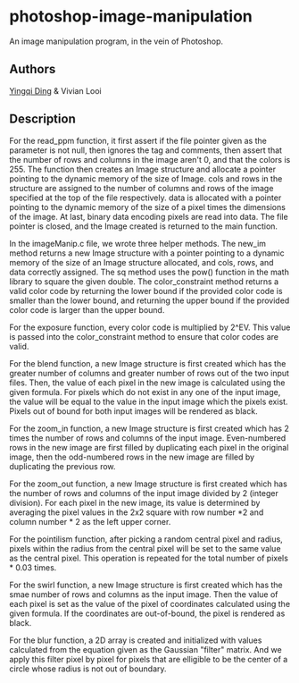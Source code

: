 # photoshop-image-manipulation
An image manipulation program, in the vein of Photoshop.

## Authors
[Yingqi Ding](https://github.com/dyq0811) & Vivian Looi

## Description
For the read_ppm function, it first assert if the file pointer given as the parameter is not null, then ignores the tag and comments, then assert that the number of rows and columns in the image aren't 0, and that the colors is 255. The function then creates an Image structure and allocate a pointer pointing to the dynamic memory of the size of Image. cols and rows in the structure are assigned to the number of columns and rows of the image specified at the top of the file respectively. data is allocated with a pointer pointing to the dynamic memory of the size of a pixel times the dimensions of the image. At last, binary data encoding pixels are read into data. The file pointer is closed, and the Image created is returned to the main function. 


In the imageManip.c file, we wrote three helper methods. The new_im method returns a new Image structure with a pointer pointing to a dynamic memory of the size of an Image structure allocated, and cols, rows, and data correctly assigned. The sq method uses the pow() function in the math library to square the given double. The color_constraint method returns a valid color code by returning the lower bound if the provided color code is smaller than the lower bound, and returning the upper bound if the provided color code is larger than the upper bound.


For the exposure function, every color code is multiplied by 2^EV. This value is passed into the color_constraint method to ensure that color codes are valid.


For the blend function, a new Image structure is first created which has the greater number of columns and greater number of rows out of the two input files. Then, the value of each pixel in the new image is calculated using the given formula. For pixels which do not exist in any one of the input image, the value will be equal to the value in the input image which the pixels exist. Pixels out of bound for both input images will be rendered as black.


For the zoom_in function, a new Image structure is first created which has 2 times the number of rows and columns of the input image. Even-numbered rows in the new image are first filled by duplicating each pixel in the original image, then the odd-numbered rows in the new image are filled by duplicating the previous row.


For the zoom_out function, a new Image structure is first created which has the number of rows and columns of the input image divided by 2 (integer division). For each pixel in the new image, its value is determined by averaging the pixel values in the 2x2 square with row number *2 and column number * 2 as the left upper corner.


For the pointilism function, after picking a random central pixel and radius, pixels within the radius from the central pixel will be set to the same value as the central pixel. This operation is repeated for the total number of pixels * 0.03 times.


For the swirl function, a new Image structure is first created which has the smae number of rows and columns as the input image. Then the value of each pixel is set as the value of the pixel of coordinates calculated using the given formula. If the coordinates are out-of-bound, the pixel is rendered as black.

For the blur function, a 2D array is created and initialized with values calculated from the equation given as the Gaussian "filter" matrix. And we apply this filter pixel by pixel for pixels that are elligible to be the center of a circle whose radius is not out of boundary.
